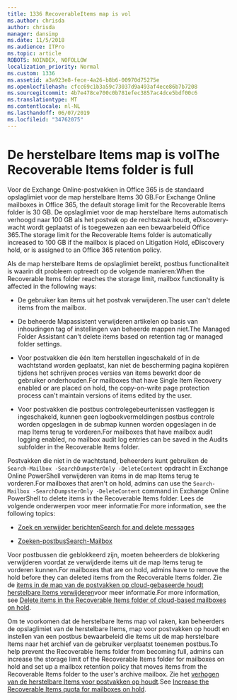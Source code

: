 ```yaml
---
title: 1336 RecoverableItems map is vol
ms.author: chrisda
author: chrisda
manager: dansimp
ms.date: 11/5/2018
ms.audience: ITPro
ms.topic: article
ROBOTS: NOINDEX, NOFOLLOW
localization_priority: Normal
ms.custom: 1336
ms.assetid: a3a923e8-fece-4a26-b8b6-00970d75275e
ms.openlocfilehash: cfcc69c1b3a59c73037d9a493af4ece86b7b7208
ms.sourcegitcommit: 4b7e478ce700c0b781efec3857ac4dce5bdf00c6
ms.translationtype: MT
ms.contentlocale: nl-NL
ms.lasthandoff: 06/07/2019
ms.locfileid: "34762075"
---
```

# <a name="the-recoverable-items-folder-is-full"></a><span data-ttu-id="d6518-102">De herstelbare Items map is vol</span><span class="sxs-lookup"><span data-stu-id="d6518-102">The Recoverable Items folder is full</span></span>

<span data-ttu-id="d6518-103">Voor de Exchange Online-postvakken in Office 365 is de standaard opslaglimiet voor de map herstelbare Items 30 GB.</span><span class="sxs-lookup"><span data-stu-id="d6518-103">For Exchange Online mailboxes in Office 365, the default storage limit for the Recoverable Items folder is 30 GB.</span></span> <span data-ttu-id="d6518-104">De opslaglimiet voor de map herstelbare Items automatisch verhoogd naar 100 GB als het postvak op de rechtszaak houdt, eDiscovery-wacht wordt geplaatst of is toegewezen aan een bewaarbeleid Office 365.</span><span class="sxs-lookup"><span data-stu-id="d6518-104">The storage limit for the Recoverable Items folder is automatically increased to 100 GB if the mailbox is placed on Litigation Hold, eDiscovery hold, or is assigned to an Office 365 retention policy.</span></span>

<span data-ttu-id="d6518-105">Als de map herstelbare Items de opslaglimiet bereikt, postbus functionaliteit is waarin dit probleem optreedt op de volgende manieren:</span><span class="sxs-lookup"><span data-stu-id="d6518-105">When the Recoverable Items folder reaches the storage limit, mailbox functionality is affected in the following ways:</span></span>

- <span data-ttu-id="d6518-106">De gebruiker kan items uit het postvak verwijderen.</span><span class="sxs-lookup"><span data-stu-id="d6518-106">The user can't delete items from the mailbox.</span></span>

- <span data-ttu-id="d6518-107">De beheerde Mapassistent verwijderen artikelen op basis van inhoudingen tag of instellingen van beheerde mappen niet.</span><span class="sxs-lookup"><span data-stu-id="d6518-107">The Managed Folder Assistant can't delete items based on retention tag or managed folder settings.</span></span>

- <span data-ttu-id="d6518-108">Voor postvakken die één Item herstellen ingeschakeld of in de wachtstand worden geplaatst, kan niet de bescherming pagina kopiëren tijdens het schrijven proces versies van items bewerkt door de gebruiker onderhouden.</span><span class="sxs-lookup"><span data-stu-id="d6518-108">For mailboxes that have Single Item Recovery enabled or are placed on hold, the copy-on-write page protection process can't maintain versions of items edited by the user.</span></span>

- <span data-ttu-id="d6518-109">Voor postvakken die postbus controlegebeurtenissen vastleggen is ingeschakeld, kunnen geen logboekvermeldingen postbus controle worden opgeslagen in de submap kunnen worden opgeslagen in de map Items terug te vorderen.</span><span class="sxs-lookup"><span data-stu-id="d6518-109">For mailboxes that have mailbox audit logging enabled, no mailbox audit log entries can be saved in the Audits subfolder in the Recoverable Items folder.</span></span>

<span data-ttu-id="d6518-110">Postvakken die niet in de wachtstand, beheerders kunt gebruiken de `Search-Mailbox -SearchDumpsterOnly -DeleteContent` opdracht in Exchange Online PowerShell verwijderen van items in de map Items terug te vorderen.</span><span class="sxs-lookup"><span data-stu-id="d6518-110">For mailboxes that aren't on hold, admins can use the `Search-Mailbox -SearchDumpsterOnly -DeleteContent` command in Exchange Online PowerShell to delete items in the Recoverable Items folder.</span></span> <span data-ttu-id="d6518-111">Lees de volgende onderwerpen voor meer informatie:</span><span class="sxs-lookup"><span data-stu-id="d6518-111">For more information, see the following topics:</span></span> 

- [<span data-ttu-id="d6518-112">Zoek en verwijder berichten</span><span class="sxs-lookup"><span data-stu-id="d6518-112">Search for and delete messages</span></span>](https://docs.microsoft.com/office365/securitycompliance/search-for-and-delete-messagesadmin-help)

- [<span data-ttu-id="d6518-113">Zoeken-postbus</span><span class="sxs-lookup"><span data-stu-id="d6518-113">Search-Mailbox</span></span>](https://docs.microsoft.com/powershell/module/exchange/mailboxes/Search-Mailbox)

<span data-ttu-id="d6518-114">Voor postbussen die geblokkeerd zijn, moeten beheerders de blokkering verwijderen voordat ze verwijderde items uit de map Items terug te vorderen kunnen.</span><span class="sxs-lookup"><span data-stu-id="d6518-114">For mailboxes that are on hold, admins have to remove the hold before they can deleted items from the Recoverable Items folder.</span></span> <span data-ttu-id="d6518-115">Zie de [items in de map van de postvakken op cloud-gebaseerde houdt herstelbare Items verwijderen](https://docs.microsoft.com/office365/securitycompliance/delete-items-in-the-recoverable-items-folder-of-mailboxes-on-hold)voor meer informatie.</span><span class="sxs-lookup"><span data-stu-id="d6518-115">For more information, see [Delete items in the Recoverable Items folder of cloud-based mailboxes on hold](https://docs.microsoft.com/office365/securitycompliance/delete-items-in-the-recoverable-items-folder-of-mailboxes-on-hold).</span></span>

<span data-ttu-id="d6518-116">Om te voorkomen dat de herstelbare Items map vol raken, kan beheerders de opslaglimiet van de herstelbare Items, map voor postvakken op houdt en instellen van een postbus bewaarbeleid die items uit de map herstelbare Items naar het archief van de gebruiker verplaatst toenemen postbus.</span><span class="sxs-lookup"><span data-stu-id="d6518-116">To help prevent the Recoverable Items folder from becoming full, admins can increase the storage limit of the Recoverable Items folder for mailboxes on hold and set up a mailbox retention policy that moves items from the Recoverable Items folder to the user's archive mailbox.</span></span> <span data-ttu-id="d6518-117">Zie het [verhogen van de herstelbare Items voor postvakken op houdt](https://docs.microsoft.com/office365/securitycompliance/increase-the-recoverable-quota-for-mailboxes-on-hold).</span><span class="sxs-lookup"><span data-stu-id="d6518-117">See [Increase the Recoverable Items quota for mailboxes on hold](https://docs.microsoft.com/office365/securitycompliance/increase-the-recoverable-quota-for-mailboxes-on-hold).</span></span>
